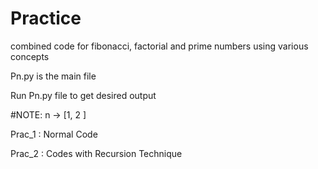 # Practice
combined code for fibonacci, factorial and prime numbers using various concepts 

Pn.py is the main file

Run Pn.py file to get desired output

#NOTE: n -> [1, 2 ]

Prac_1 : Normal Code

Prac_2 : Codes with Recursion Technique
